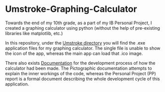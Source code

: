 # Umstroke-Graphing-Calculator
Towards the end of my 10th grade, as a part of my IB Personal Project, I created a graphing calculator using python (without the help of pre-existing libraries like matplotlib, etc.)

In this repository, under the [Umstroke directory](Umstroke/) you will find the .exe application files for my graphing calculator. The single file is unable to show the icon of the app, whereas the main app can load that .ico image. 

There also exists [Documentation](Documentation/) for the development process of how the calculator had been made. The Pictographic documentation 
attempts to explain the inner workings of the code, whereas the Personal Project (PP) report is a formal document describing the whole development cycle of this application.


